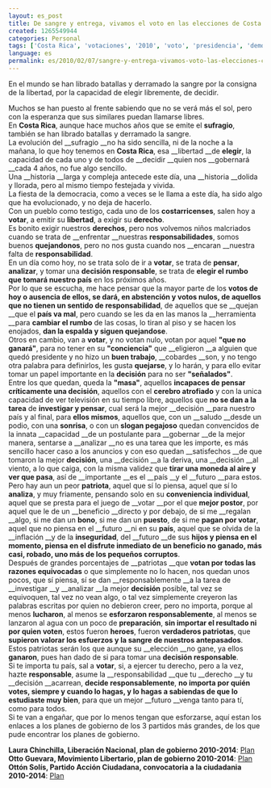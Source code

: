 ```yaml
---
layout: es_post
title: De sangre y entrega, vivamos el voto en las elecciones de Costa Rica con responsabilidad
created: 1265549944
categories: Personal
tags: ['Costa Rica', 'votaciones', '2010', 'voto', 'presidencia', 'democracia', 'elecciones', 'planes', 'gobierno', 'responsabilidad']
language: es
permalink: es/2010/02/07/sangre-y-entrega-vivamos-voto-las-elecciones-costa-rica-responsabilidad-1470/
---
```

En el mundo se han librado batallas y derramado la sangre por la consigna de la libertad, por la capacidad de elegir libremente, de decidir.

Muchos se han puesto al frente sabiendo que no se verá más el sol, pero con la esperanza que sus similares puedan llamarse libres.  
En __Costa Rica__, aunque hace muchos años que se emite el __sufragio__, también se han librado batallas y derramado la sangre.  
La evolución del __sufragio __no ha sido sencilla, ni de la noche a la mañana, lo que hoy tenemos en __Costa Rica__, esa __libertad __de __elegir__, la capacidad de cada uno y de todos de __decidir __quien nos __gobernará __cada 4 años, no fue algo sencillo.  
Una __historia __larga y compleja antecede este día, una __historia __dolida y llorada, pero al mismo tiempo festejada y vivida.  
La fiesta de la democracia, como a veces se le llama a este día, ha sido algo que ha evolucionado, y no deja de hacerlo.  
Con un pueblo como testigo, cada uno de los __costarricenses__, salen hoy a __votar__, a emitir su __libertad__, a exigir su __derecho__.  
Es bonito exigir nuestros __derechos__, pero nos volvemos niños malcriados cuando se trata de __enfrentar __nuestras __responsabilidades__, somos buenos __quejandonos__, pero no nos gusta cuando nos __encaran __nuestra falta de __responsabilidad__.  
En un día como hoy, no se trata solo de ir a __votar__, se trata de __pensar__, __analizar__, y tomar una __decisión responsable__, se trata de __elegir el rumbo que tomará nuestro país__ en los próximos años.  
Por lo que se escucha, me hace pensar que la mayor parte de los __votos __de hoy o ausencia de ellos, se dará, en __abstención y votos nulos__, de aquellos que no tienen un__ sentido de responsabilidad__, de aquellos que se __quejan __que el __país va mal__, pero cuando se les da en las manos la __herramienta __para __cambiar el rumbo__ de las cosas, lo tiran al piso y se hacen los enojados, __dan la espalda y siguen quejandose__.  
Otros en cambio, van a __votar__, y no votan nulo, votan por aquel __"que no ganará"__, para no tener en su __"conciencia"__ que __eligieron __a alguien que quedó presidente y no hizo un __buen trabajo__, __cobardes __son, y no tengo otra palabra para definirlos, les gusta __quejarse__, y lo harán, y para ello evitar tomar un papel importante en la __decisión__ para no ser __"señalados"__.  
Entre los que quedan, queda la __"masa"__, aquellos __incapaces de pensar críticamente una decisión__, aquellos con el __cerebro atrofiado__ y con la unica capacidad de ver televisión en su tiempo libre, aquellos que __no se dan a la tarea__ de __investigar y pensar__, cual será la mejor __decisión __para nuestro país y al final, para __ellos mismos__, aquellos que, con un __saludo __desde un podio, con una __sonrisa__, o con un __slogan pegajoso__ quedan convencidos de la innata __capacidad __de un postulante para __gobernar __de la mejor manera, sentarse a __analizar __no es una tarea que les importe, es más sencillo hacer caso a los anuncios y con eso quedan __satisfechos __de que tomaron la mejor __decisión__, una __decisión __a la deriva, una __decisión __al viento, a lo que caiga, con la misma validez que __tirar una moneda al aire y ver que pasa__, así de __importante __es el __país __y el __futuro __para estos.  
Pero hay aun un peor __patriota__, aquel que sí lo piensa, aquel que sí lo __analiza__, y muy friamente, pensando solo en su __conveniencia individual__, aquel que se presta para el juego de __votar __por el que __mejor postor__, por aquel que le de un __beneficio __directo y por debajo, de si me __regalan __algo, si me dan un __bono__, si me dan un __puesto__, de si me __pagan por votar__, aquel que no piensa en el __futuro __ni en su __país__, aquel que se olvida de la __inflación __y de la __inseguridad__, del __futuro __de sus __hijos __y piensa en el momento, piensa en el disfrute inmediato de un beneficio __no ganado__, __más casi, robado__, uno más de los__ pequeños corruptos__.  
Después de grandes porcentajes de __patriotas __que __votan __por todas las__ razones equivocadas__ o que simplemente no lo hacen, nos quedan unos pocos, que sí piensa, sí se dan __responsablemente __a la tarea de __investigar __y __analizar __la mejor __decisión__ posible, tal vez se equivoquen, tal vez no vean algo, o tal vez simplemente creyeron las palabras escritas por quien no debieron creer, pero no importa, porque al menos __lucharon__, al menos se __esforzaron responsablemente__, al menos se lanzaron al agua con un poco de __preparación__, __sin importar el resultado ni por quien voten__, estos fueron __heroes__, fueron __verdaderos patriotas__, que __supieron valorar los esfuerzos y la sangre de nuestros antepasados__.  
Estos patriotas serán los que aunque su __elección __no gane, ya ellos __ganaron__, pues han dado de si para tomar una __decisión responsable__.  
Si te importa tu país, sal a __votar__, si, a ejercer tu derecho, pero a la vez, hazte __responsable__, asume la __responsabilidad __que tu __derecho __y tu __decisión __acarrean, __decide responsablemente__, __no importa por quién votes, siempre y cuando lo hagas, y lo hagas a sabiendas de que lo estudiaste muy bien__, para que un mejor __futuro __venga tanto para tí, como para todos.  
Si te van a engañar, que por lo menos tengan que esforzarse, aquí estan los enlaces a los planes de gobierno de los 3 partidos más grandes, de los que pude encontrar los planes de gobierno.  

__Laura Chinchilla, Liberación Nacional, plan de gobierno 2010-2014__: [Plan](http://www.pln.or.cr/docs/plangobierno2010_2014.pdf)  
__Otto Guevara, Movimiento Libertario, plan de gobierno 2010-2014__: [Plan](http://ottoguevara2010.com/Plan%20Gobierno%20Movimiento%20Libertario.pdf)  
__Ottón Solís, Partido Acción Ciudadana, convocatoria a la ciudadania 2010-2014__: [Plan](http://otton.cr/downloads/ConvocatoriaCiudadana.pdf)  


